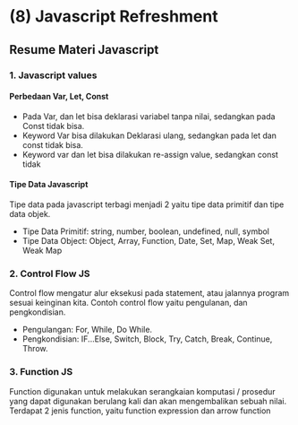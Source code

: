 # (8) Javascript Refreshment


## Resume Materi Javascript

### 1.  Javascript values

#### Perbedaan Var, Let, Const
- Pada Var, dan let bisa deklarasi variabel tanpa nilai, sedangkan pada Const tidak bisa.
- Keyword Var bisa dilakukan Deklarasi ulang, sedangkan pada let dan const tidak bisa.
- Keyword var dan let bisa dilakukan re-assign value, sedangkan const tidak 

#### Tipe Data Javascript
Tipe data pada javascript terbagi menjadi 2 yaitu tipe data primitif dan tipe data objek.
- Tipe Data Primitif: string, number, boolean, undefined, null, symbol
- Tipe Data Object: Object, Array, Function, Date, Set, Map, Weak Set, Weak Map

### 2. Control Flow JS
Control flow mengatur alur eksekusi pada statement, atau jalannya program sesuai keinginan kita. Contoh control flow yaitu pengulanan, dan pengkondisian.
- Pengulangan: For, While, Do While.
- Pengkondisian: IF...Else, Switch, Block, Try, Catch, Break, Continue, Throw.

### 3. Function JS
Function digunakan untuk melakukan serangkaian komputasi / prosedur yang dapat digunakan berulang kali dan akan mengembalikan sebuah nilai. Terdapat 2 jenis function, yaitu function expression dan arrow function
